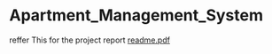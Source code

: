 # Apartment_Management_System
reffer This for the project report
[readme.pdf](https://github.com/user-attachments/files/16415006/readme.pdf)

